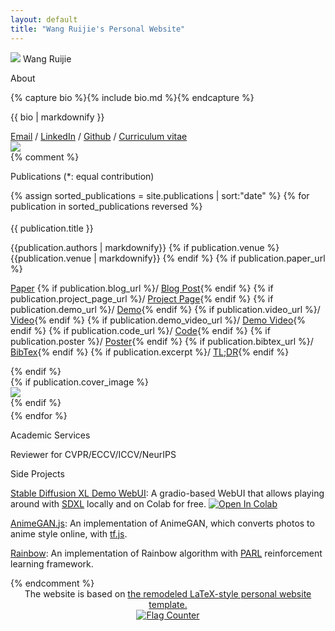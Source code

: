 ```yaml
---
layout: default
title: "Wang Ruijie's Personal Website"
---
```


<main role="main" class="container-sm" style="max-width: 1080px">
    <div class="row">
        <div class="col">
            <p class="h1 mt-5 page-title">
                <img class="profile-img-small d-md-none" src="{{ '/assets/profile.jpg' | relative_url }}" />
                <span style="clear: right">Wang Ruijie</span>
            </p>
            <p class="h4 section-title" style="clear: right">About</p>
            {% capture bio %}{% include bio.md %}{% endcapture %}
            <p>{{ bio | markdownify }}</p>
            <a href="mailto:ruijie.wang@connect.polyu.hk">Email</a> /  
                 <a href="https://www.linkedin.com/in/ruijie-wang-780406260/">LinkedIn</a> / <a href="https://github.com/WANGaRuijie">Github</a> /
            <a href="{{ '/Wang Ruijie CV.pdf' | relative_url }}">Curriculum vitae</a>
        </div>
        <div class="col-auto d-none d-md-block">
            <img class="profile-img" src="{{ '/assets/profile.jpg' | relative_url }}" />
        </div>
    </div>
    {% comment %}
    <div class="row">
        <div class="col">
            <p class="h4 section-title">Publications <span class="h6">(*: equal contribution)</span></p>
            <div class="container-fluid" style="padding: 0;">
                {% assign sorted_publications = site.publications | sort:"date" %}
                {% for publication in sorted_publications reversed %}
                <div class="row" style="padding: 0.25rem 0">
                    <div class="col">
                        <p class="h5 publication-title">{{ publication.title }}</p>
                        <span class="publication-authors">{{publication.authors | markdownify}}</span>
                        {% if publication.venue %}
                            <span class="publication-venue">{{publication.venue | markdownify}}</span>
                        {% endif %}
                        <div class="publication-excerpt" style="display: none">{{publication.excerpt | markdownify}}</div>
                        <!-- <p>{{ publication.content }}</p> -->
                        {% if publication.paper_url %}
                        <p class="publication-links"> <a href="{{publication.paper_url}}">Paper</a> 
                        {% if publication.blog_url %}/ <a href="{{publication.blog_url}}">Blog Post</a>{% endif %} 
                        {% if publication.project_page_url %}/ <a href="{{publication.project_page_url}}">Project Page</a>{% endif %} 
                        {% if publication.demo_url %}/ <a href="{{publication.demo_url}}">Demo</a>{% endif %} 
                        {% if publication.video_url %}/ <a href="{{publication.video_url}}">Video</a>{% endif %} 
                        {% if publication.demo_video_url %}/ <a href="{{publication.demo_video_url}}">Demo Video</a>{% endif %} 
                        {% if publication.code_url %}/ <a href="{{publication.code_url}}">Code</a>{% endif %} 
                        {% if publication.poster %}/ <a href="{{'/assets/posters/' | append: publication.poster | relative_url }}">Poster</a>{% endif %} 
                        {% if publication.bibtex_url %}/ <a href="{{publication.bibtex_url}}">BibTex</a>{% endif %} 
                        {% if publication.excerpt %}/ <a href="" class="tldr_btn" role="button">TL;DR</a>{% endif %} 
                        </p>
                        {% endif %}
                    </div>
                    {% if publication.cover_image %}
                    <div class="col-5 d-none d-md-block align-self-center">
                        <img class="cover-image" src="{{'/assets/cover_images/' | append: publication.cover_image | relative_url }}" />
                    </div>
                    {% endif %}
                </div>
                {% endfor %}
            </div>
        </div>
    </div>
    <div class="row">
        <div class="col">
            <p class="h4 section-title">Academic Services</p>
            <p>
                Reviewer for CVPR/ECCV/ICCV/NeurIPS
            </p>
        </div>
    </div>
    <div class="row">
        <div class="col">
            <p class="h4 section-title">Side Projects</p>
            <p><a href="https://github.com/TonyLianLong/stable-diffusion-xl-demo">Stable Diffusion XL Demo WebUI</a>: A gradio-based WebUI that allows playing around with <a href="https://arxiv.org/abs/2307.01952">SDXL</a> locally and on Colab for free. <a target="_blank" href="https://colab.research.google.com/github/TonyLianLong/stable-diffusion-xl-demo/blob/main/Stable_Diffusion_XL_Demo.ipynb">
  <img src="https://colab.research.google.com/assets/colab-badge.svg" alt="Open In Colab"/></a></p>
            <p><a href="https://github.com/TonyLianLong/AnimeGAN.js">AnimeGAN.js</a>: An implementation of AnimeGAN, which converts photos to anime style online, with <a href="https://github.com/tensorflow/tfjs">tf.js</a>.</p>
            <p><a href="https://github.com/TonyLianLong/Rainbow">Rainbow</a>: An implementation of Rainbow algorithm with <a href="https://github.com/PaddlePaddle/PARL">PARL</a> reinforcement learning framework.</p>
        </div>
    </div>
    {% endcomment %}
</main>

<footer class="footer">
    <div class="container-sm">
        <div class="row">
            <div class="col" style="text-align: center">
                <span class="text-muted">
                    The website is based on 
                    <a href="https://github.com/TonyLianLong/websitev2">the remodeled LaTeX-style personal website template.</a>
                </span>
            </div>
        </div>
    </div>
    <div style="text-align: center;">
        <a href="https://info.flagcounter.com/ALa4">
            <img src="https://s01.flagcounter.com/count/ALa4/bg_FFFFFF/txt_000000/border_CCCCCC/columns_6/maxflags_30/viewers_0/labels_1/pageviews_1/flags_0/percent_0/" 
                 alt="Flag Counter" 
                 border="0">
        </a>
    </div>
</footer>
